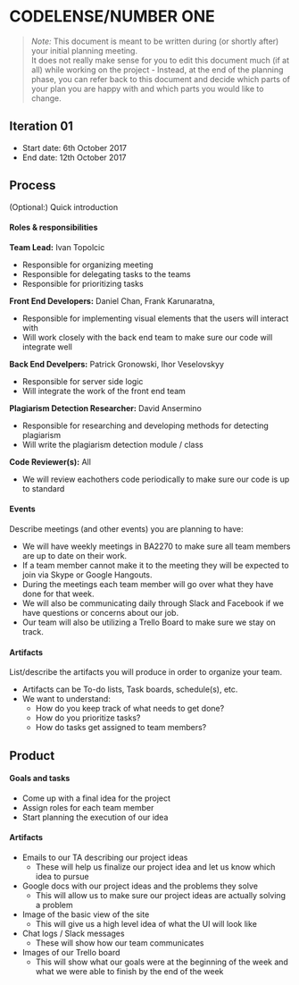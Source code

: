 # CODELENSE/NUMBER ONE

 > _Note:_ This document is meant to be written during (or shortly after) your initial planning meeting.     
 > It does not really make sense for you to edit this document much (if at all) while working on the project - Instead, at the end of the planning phase, you can refer back to this document and decide which parts of your plan you are happy with and which parts you would like to change.


## Iteration 01

 * Start date: 6th October 2017
 * End date: 12th October 2017

## Process

(Optional:) Quick introduction

#### Roles & responsibilities

**Team Lead:** Ivan Topolcic
 * Responsible for organizing meeting
 * Responsible for delegating tasks to the teams
 * Responsible for prioritizing tasks

**Front End Developers:** Daniel Chan, Frank Karunaratna,
 * Responsible for implementing visual elements that the users will interact with
 * Will work closely with the back end team to make sure our code will integrate well

**Back End Develpers:** Patrick Gronowski, Ihor Veselovskyy
 * Responsible for server side logic
 * Will integrate the work of the front end team
 
**Plagiarism Detection Researcher:** David Ansermino
 * Responsible for researching and developing methods for detecting plagiarism
 * Will write the plagiarism detection module / class
 
**Code Reviewer(s):** All
 * We will review eachothers code periodically to make sure our code is up to standard

#### Events

Describe meetings (and other events) you are planning to have:
 * We will have weekly meetings in BA2270 to make sure all team members are up to date on their work.
 * If a team member cannot make it to the meeting they will be expected to join via Skype or Google Hangouts.
 * During the meetings each team member will go over what they have done for that week.
 * We will also be communicating daily through Slack and Facebook if we have questions or concerns about our job.
 * Our team will also be utilizing a Trello Board to make sure we stay on track.

#### Artifacts

List/describe the artifacts you will produce in order to organize your team.       

 * Artifacts can be To-do lists, Task boards, schedule(s), etc.
 * We want to understand:
   * How do you keep track of what needs to get done?
   * How do you prioritize tasks?
   * How do tasks get assigned to team members?


## Product

#### Goals and tasks

 * Come up with a final idea for the project
 *	Assign roles for each team member
 *	Start planning the execution of our idea


#### Artifacts

 * Emails to our TA describing our project ideas
   * These will help us finalize our project idea and let us know which idea to pursue
 * Google docs with our project ideas and the problems they solve
   * This will allow us to make sure our project ideas are actually solving a problem
 * Image of the basic view of the site
   * This will give us a high level idea of what the UI will look like
 * Chat logs / Slack messages
   * These will show how our team communicates 
 * Images of our Trello board
   * This will show what our goals were at the beginning of the week and what we were able to finish by the end of the week

